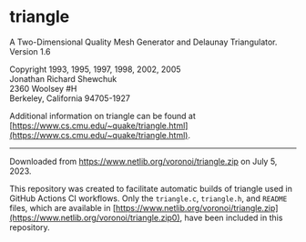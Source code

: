 # triangle
A Two-Dimensional Quality Mesh Generator and Delaunay Triangulator.
Version 1.6

Copyright 1993, 1995, 1997, 1998, 2002, 2005  
Jonathan Richard Shewchuk  
2360 Woolsey #H  
Berkeley, California  94705-1927

Additional information on triangle can be found at [https://www.cs.cmu.edu/~quake/triangle.html](https://www.cs.cmu.edu/~quake/triangle.html).

-------------

Downloaded from https://www.netlib.org/voronoi/triangle.zip on July 5, 2023.

This repository was created to facilitate automatic builds of triangle used in GitHub Actions CI workflows. Only the `triangle.c`, `triangle.h`, and `README` files, which are available in [https://www.netlib.org/voronoi/triangle.zip](https://www.netlib.org/voronoi/triangle.zip0), have been included in this repository.

